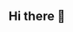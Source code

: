 ## Hi there 👋

<!--
**jkdfah/jkdfah** is a ✨ _special_ ✨ repository because its `README.md` (this file) appears on your GitHub profile.
My name is rico glover and my email address is rdgjr2005@gmail.com
my github account is probably atleast a year old, i used it a long time ago, im not sure why my name is jkdfah
i created a repository, downloaded github for desktop, then i cloned the repository
